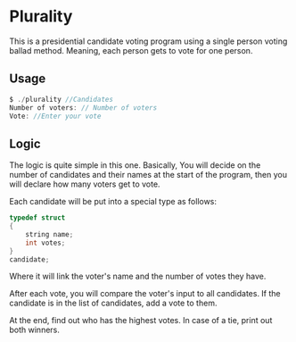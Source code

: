 # Plurality

This is a presidential candidate voting program using a single person voting ballad method. Meaning, each person gets to vote for one person.

## Usage

```C
$ ./plurality //Candidates
Number of voters: // Number of voters
Vote: //Enter your vote
```

## Logic

The logic is quite simple in this one. Basically, You will decide on the number of candidates and their names at the start of the program, then you will declare how many voters get to vote.

Each candidate will be put into a special type as follows:

```C
typedef struct
{
    string name;
    int votes;
}
candidate;
```

Where it will link the voter's name and the number of votes they have.

After each vote, you will compare the voter's input to all candidates. If the candidate is in the list of candidates, add a vote to them.

At the end, find out who has the highest votes. In case of a tie, print out both winners.

